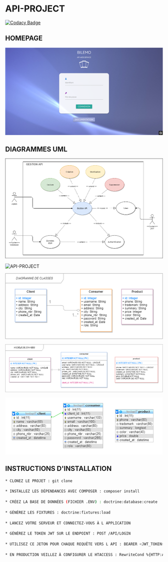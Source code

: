 # API-PROJECT

[![Codacy Badge](https://app.codacy.com/project/badge/Grade/2dc074a9d3154e6a935e2365711a1b61)](https://www.codacy.com/gh/JEND-CODES/API-PROJECT/dashboard?utm_source=github.com&amp;utm_medium=referral&amp;utm_content=JEND-CODES/API-PROJECT&amp;utm_campaign=Badge_Grade)

## HOMEPAGE

![API-PROJECT](https://raw.githubusercontent.com/JEND-CODES/API-PROJECT/main/public/images/CapchaApiProject.png)

## DIAGRAMMES UML

![API-PROJECT](https://raw.githubusercontent.com/JEND-CODES/API-PROJECT/main/diagrammes/Cas_Gestion_Api_P7_V2.png)

![API-PROJECT](https://raw.githubusercontent.com/JEND-CODES/API-PROJECT/main/diagrammes/S%C3%A9quence_Authentification_P7_V3.png)

![API-PROJECT](https://raw.githubusercontent.com/JEND-CODES/API-PROJECT/main/diagrammes/Diagramme_de_Classes_P7_V3.png)

![API-PROJECT](https://raw.githubusercontent.com/JEND-CODES/API-PROJECT/main/diagrammes/Mod%C3%A8le_de_donn%C3%A9es_P7_V3.png)

![API-PROJECT](https://raw.githubusercontent.com/JEND-CODES/API-PROJECT/main/diagrammes/Concepteur_BDD_Bilemo_v3.png)

## INSTRUCTIONS D'INSTALLATION
``` bash
* CLONEZ LE PROJET : git clone

* INSTALLEZ LES DÉPENDANCES AVEC COMPOSER : composer install

* CRÉEZ LA BASE DE DONNÉES (FICHIER .ENV) : doctrine:database:create

* GÉNÉREZ LES FIXTURES : doctrine:fixtures:load

* LANCEZ VOTRE SERVEUR ET CONNECTEZ-VOUS À L APPLICATION

* GÉNÉREZ LE TOKEN JWT SUR LE ENDPOINT : POST /API/LOGIN

* UTILISEZ CE JETON POUR CHAQUE REQUÊTE VERS L API : BEARER <JWT_TOKEN>

* EN PRODUCTION VEILLEZ À CONFIGURER LE HTACCESS : RewriteCond %{HTTP:Authorization} ^(.*)
```
